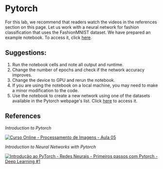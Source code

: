 # Pytorch

For this lab, we recommend that readers watch the videos in the references section on this page.
Let us work with a neural network for fashion classification that uses the FashionMNIST dataset. We have prepared an example notebook. To access it, click [here](https://colab.research.google.com/drive/1LeTUFiSrMv0lTxu-lS2w37aEZWARIW1e?usp=sharing).

## **Suggestions:**

1. Run the notebook cells and note all output and runtime.
2. Change the number of epochs and check if the network accuracy improves.
3. Change the device to GPU and rerun the notebook.
4. If you are using the notebook on a local machine, you may need to make a minor modification to the code.
5. Use the notebook to create a new network using one of the datasets available in the Pytorch webpage's list. Click [here](https://pytorch.org/vision/stable/datasets.html) to access it.

## **References**

*Introduction to Pytorch*

[![Curso Online - Processamento de Imagens - Aula 05](https://img.youtube.com/vi/W_anAt95N2k/0.jpg)](https://www.youtube.com/watch?v=W_anAt95N2k)

*Introduction to Neural Networks with Pytorch*

[![Introdução ao PyTorch -  Redes Neurais - Primeiros passos com Pytorch - Deep Learning #1](https://img.youtube.com/vi/cGxv8tOaA7I/0.jpg)](https://www.youtube.com/watch?v=cGxv8tOaA7I)

